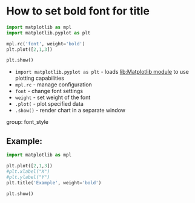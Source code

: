 # How to set bold font for title

```python
import matplotlib as mpl
import matplotlib.pyplot as plt

mpl.rc('font', weight='bold')
plt.plot([2,1,3])

plt.show()
```

- `import matplotlib.pyplot as plt` - loads [lib:Matplotlib module](python-matplotlib/how-to-install-matplotlib-python-lib-in-ubuntu-ubuntuversion) to use plotting capabilities
- `mpl.rc` - manage configuration
- `font` - change font settings
- `weight` - set weight of the font
- `.plot(` - plot specified data
- `.show()` - render chart in a separate window

group: font_style

## Example: 
```python
import matplotlib as mpl

plt.plot([2,1,3])
#plt.xlabel("X")
#plt.ylabel("Y")
plt.title('Example', weight='bold')

plt.show()
```

